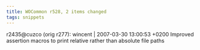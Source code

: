 ```yaml
---
title: WOCommon r528, 2 items changed
tags: snippets
---
```


r2435@cuzco (orig r277): wincent | 2007-03-30 13:00:53 +0200 Improved assertion macros to print relative rather than absolute file paths
